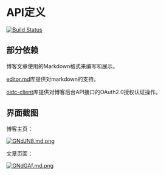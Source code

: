 # API定义

[![Build Status](https://dev.azure.com/q932104843/blog_ui/_apis/build/status/HahaMango.blog_ui?branchName=master)](https://dev.azure.com/q932104843/blog_ui/_build/latest?definitionId=2&branchName=master)

## 部分依赖

博客文章使用的Markdown格式来编写和展示。

[editor.md](https://github.com/pandao/editor.md)库提供对markdown的支持。

[oidc-client](https://github.com/IdentityModel/oidc-client-js)库提供对博客后台API接口的OAuth2.0授权认证操作。

## 界面截图

博客主页：

[![GNdJN8.md.png](https://s1.ax1x.com/2020/04/03/GNdJN8.md.png)](https://imgchr.com/i/GNdJN8)

文章页面：

[![GNdGAf.md.png](https://s1.ax1x.com/2020/04/03/GNdGAf.md.png)](https://imgchr.com/i/GNdGAf)